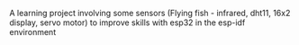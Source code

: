 A learning project involving some sensors (Flying fish - infrared, dht11, 16x2 display, servo motor) to improve skills with esp32 in the esp-idf environment
